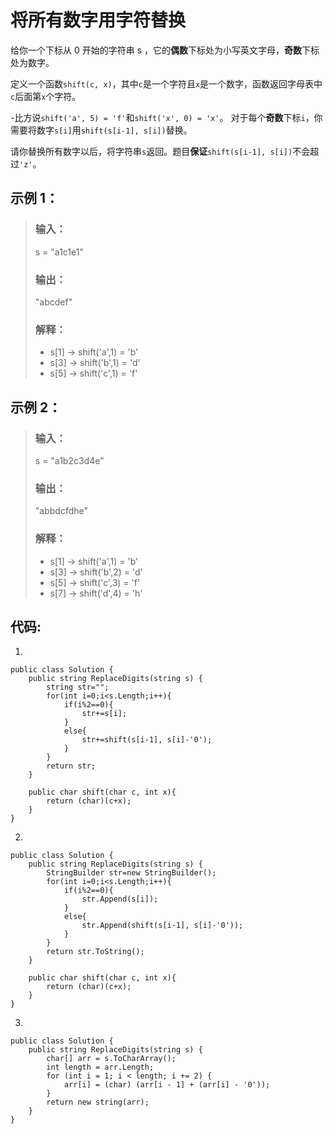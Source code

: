 # 将所有数字用字符替换

给你一个下标从 0 开始的字符串 s ，它的**偶数**下标处为小写英文字母，**奇数**下标处为数字。

定义一个函数`shift(c, x)`，其中`c`是一个字符且`x`是一个数字，函数返回字母表中`c`后面第`x`个字符。

-比方说`shift('a', 5) = 'f'`和`shift('x', 0) = 'x'`。
对于每个**奇数**下标`i`，你需要将数字`s[i]`用`shift(s[i-1], s[i])`替换。

请你替换所有数字以后，将字符串`s`返回。题目**保证**`shift(s[i-1], s[i])`不会超过`'z'`。

## 示例 1：

>### 输入：
>s = "a1c1e1"
>### 输出：
>"abcdef"
>### 解释：
>- s[1] -> shift('a',1) = 'b'
>- s[3] -> shift('b',1) = 'd'
>- s[5] -> shift('c',1) = 'f'

## 示例 2：

>### 输入：
>s = "a1b2c3d4e"
>### 输出：
>"abbdcfdhe"
>### 解释：
>- s[1] -> shift('a',1) = 'b'
>- s[3] -> shift('b',2) = 'd'
>- s[5] -> shift('c',3) = 'f'
>- s[7] -> shift('d',4) = 'h'

## 代码:

1.

    public class Solution {
        public string ReplaceDigits(string s) {
            string str="";
            for(int i=0;i<s.Length;i++){   
                if(i%2==0){
                    str+=s[i];
                }
                else{
                    str+=shift(s[i-1], s[i]-'0');
                }                 
            }
            return str;
        }

        public char shift(char c, int x){
            return (char)(c+x);
        }
    }

2.

    public class Solution {
        public string ReplaceDigits(string s) {
            StringBuilder str=new StringBuilder();
            for(int i=0;i<s.Length;i++){   
                if(i%2==0){
                    str.Append(s[i]);
                }
                else{
                    str.Append(shift(s[i-1], s[i]-'0'));
                }                 
            }
            return str.ToString();
        }

        public char shift(char c, int x){
            return (char)(c+x);
        }
    }

3.

    public class Solution {
        public string ReplaceDigits(string s) {
            char[] arr = s.ToCharArray();
            int length = arr.Length;
            for (int i = 1; i < length; i += 2) {
                arr[i] = (char) (arr[i - 1] + (arr[i] - '0'));
            }
            return new string(arr);
        }
    }
